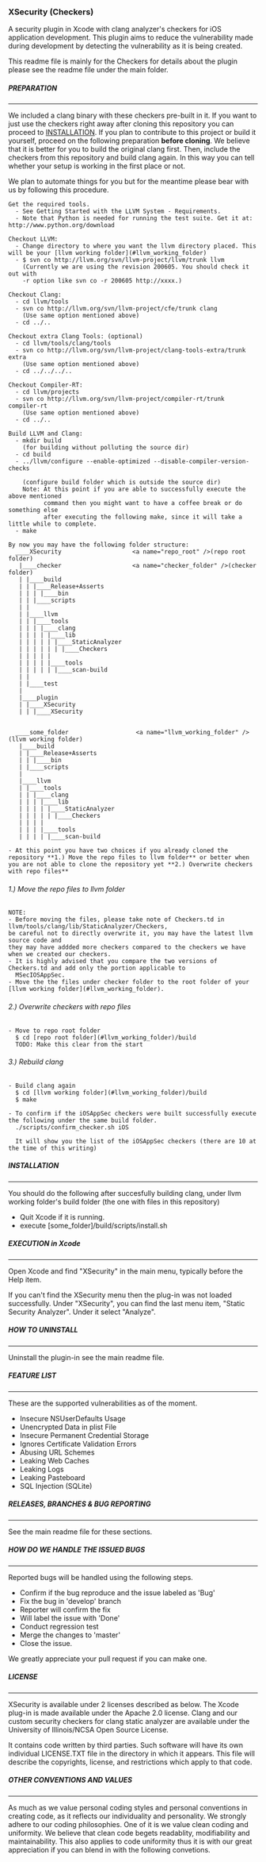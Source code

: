 ### XSecurity (Checkers)

A security plugin in Xcode with clang analyzer's checkers for iOS application development. 
This plugin aims to reduce the vulnerability made during development by detecting the vulnerability 
as it is being created. 

This readme file is mainly for the Checkers for details about the plugin please see the readme file 
under the main folder.


##### PREPARATION
_____________________________

We included a clang binary with these checkers pre-built in it. If you want to just use the checkers right away after cloning this repository you can proceed to [INSTALLATION](#install). If you plan to contribute to this project or build it yourself, proceed on the following preparation **before cloning**.
We believe that it is better for you to build the original clang first. Then, include the checkers from this repository and build clang again. In this way you can tell whether your setup is working in the first place or not.


We plan to automate things for you but for the meantime please bear with us by following this procedure.

   
    Get the required tools.
      - See Getting Started with the LLVM System - Requirements.
      - Note that Python is needed for running the test suite. Get it at: http://www.python.org/download
   
    Checkout LLVM:
      - Change directory to where you want the llvm directory placed. This will be your [llvm working folder](#llvm_working_folder)
      - $ svn co http://llvm.org/svn/llvm-project/llvm/trunk llvm 
        (Currently we are using the revision 200605. You should check it out with 
        -r option like svn co -r 200605 http://xxxx.)
   
    Checkout Clang:
      - cd llvm/tools
      - svn co http://llvm.org/svn/llvm-project/cfe/trunk clang 
        (Use same option mentioned above)
      - cd ../..
   
    Checkout extra Clang Tools: (optional)
      - cd llvm/tools/clang/tools
      - svn co http://llvm.org/svn/llvm-project/clang-tools-extra/trunk extra 
        (Use same option mentioned above)
      - cd ../../../..
   
    Checkout Compiler-RT:
      - cd llvm/projects
      - svn co http://llvm.org/svn/llvm-project/compiler-rt/trunk compiler-rt 
        (Use same option mentioned above)
      - cd ../..
   
    Build LLVM and Clang:
      - mkdir build  
        (for building without polluting the source dir)
      - cd build
      - ../llvm/configure --enable-optimized --disable-compiler-version-checks

        (configure build folder which is outside the source dir)
        Note: At this point if you are able to successfully execute the above mentioned 
              command then you might want to have a coffee break or do something else 
              after executing the following make, since it will take a little while to complete.
      - make
   
    By now you may have the following folder structure:
      ____XSecurity                    <a name="repo_root" />(repo root folder)
       |____checker                    <a name="checker_folder" />(checker folder)
       | |____build
       | | |____Release+Asserts
       | | | |____bin
       | | |____scripts
       | |
       | |____llvm
       | | |____tools
       | | | |____clang
       | | | | |____lib
       | | | | | |____StaticAnalyzer
       | | | | | | |____Checkers
       | | | | |
       | | | | |____tools
       | | | | | |____scan-build
       | |  
       | |____test
       | 
       |____plugin
       | |____XSecurity
       | | |____XSecurity
   
   
      ____some_folder                   <a name="llvm_working_folder" />(llvm working folder)
       |____build
       | |____Release+Asserts
       | | |____bin
       | |____scripts
       |
       |____llvm
       | |____tools
       | | |____clang
       | | | |____lib
       | | | | |____StaticAnalyzer
       | | | | | |____Checkers
       | | | |
       | | | |____tools
       | | | | |____scan-build
   
    - At this point you have two choices if you already cloned the repository **1.) Move the repo files to llvm folder** or better when you are not able to clone the repository yet **2.) Overwrite checkers with repo files**  
    
###### 1.) Move the repo files to llvm folder
    NOTE:
    - Before moving the files, please take note of Checkers.td in llvm/tools/clang/lib/StaticAnalyzer/Checkers,
    be careful not to directly overwrite it, you may have the latest llvm source code and
    they may have addded more checkers compared to the checkers we have when we created our checkers.
    - It is highly advised that you compare the two versions of Checkers.td and add only the portion applicable to
      MSecIOSAppSec.
    - Move the the files under checker folder to the root folder of your [llvm working folder](#llvm_working_folder).
    
###### 2.) Overwrite checkers with repo files
    - Move to repo root folder  
      $ cd [repo root folder](#llvm_working_folder)/build
      TODO: Make this clear from the start

###### 3.) Rebuild clang 
    - Build clang again
      $ cd [llvm working folder](#llvm_working_folder)/build
      $ make

    - To confirm if the iOSAppSec checkers were built successfully execute the following under the same build folder.
      ./scripts/confirm_checker.sh iOS
   
      It will show you the list of the iOSAppSec checkers (there are 10 at the time of this writing)

  
##### <a name="install"/>INSTALLATION
_____________________________

You should do the following after succesfully building clang, under llvm working folder's build folder 
(the one with files in this repository) 
 - Quit Xcode if it is running.
 - execute [some_folder]/build/scripts/install.sh 


##### EXECUTION in Xcode
_____________________________

 Open Xcode and find "XSecurity" in the main menu, typically before the Help item.

 If you can't find the XSecurity menu then the plug-in was not loaded successfully. 
 Under "XSecurity", you can find the last menu item, "Static Security Analyzer". Under it select "Analyze". 


##### HOW TO UNINSTALL
_____________________________

Uninstall the plugin-in see the main readme file.


##### FEATURE LIST
_____________________________

These are the supported vulnerabilities as of the moment.
- Insecure NSUserDefaults Usage
- Unencrypted Data in plist File
- Insecure Permanent Credential Storage
- Ignores Certificate Validation Errors
- Abusing URL Schemes
- Leaking Web Caches
- Leaking Logs
- Leaking Pasteboard
- SQL Injection (SQLite)


##### RELEASES, BRANCHES & BUG REPORTING
_____________________________

See the main readme file for these sections.


##### HOW DO WE HANDLE THE ISSUED BUGS
_____________________________

Reported bugs will be handled using the following steps.

- Confirm if the bug reproduce and the issue labeled as 'Bug'
- Fix the bug in 'develop' branch
- Reporter will confirm the fix
- Will label the issue with 'Done'
- Conduct regression test
- Merge the changes to 'master'
- Close the issue.

We greatly appreciate your pull request if you can make one.  


##### LICENSE
_____________________________

XSecurity is available under 2 licenses described as below.
The Xcode plug-in is made available under the Apache 2.0 license.
Clang and our custom security checkers for clang static analyzer
are available under the University of Illinois/NCSA Open Source License.

It contains code written by third parties. Such software will
have its own individual LICENSE.TXT file in the directory 
in which it appears. This file will describe the copyrights, 
license, and restrictions which apply to that code.


##### OTHER CONVENTIONS AND VALUES
_____________________________

As much as we value personal coding styles and personal conventions in creating code, as it reflects
our individuality and personality. We strongly adhere to our coding philosophies. One of it is we value 
clean coding and uniformity. We believe that clean code begets readablity, modifiability and 
maintainability. This also applies to code uniformity thus it is with our great appreciation if you can 
blend in with the following convetions.

